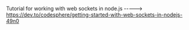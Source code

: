 Tutorial for working with web sockets in node.js -----> https://dev.to/codesphere/getting-started-with-web-sockets-in-nodejs-49n0
